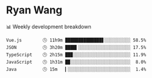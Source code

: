 # Ryan Wang

 <!-- waka-box start -->
📊 Weekly development breakdown
```text
Vue.js        🕓 11h9m ██████████████▋░░░░░░░░░░ 58.5%
JSON          🕓 3h20m ████▍░░░░░░░░░░░░░░░░░░░░ 17.5%
TypeScript    🕓 2h15m ██▉░░░░░░░░░░░░░░░░░░░░░░ 11.9%
JavaScript    🕓 1h31m █▉░░░░░░░░░░░░░░░░░░░░░░░  8.0%
Java          🕓 15m   ▎░░░░░░░░░░░░░░░░░░░░░░░░  1.4%
```
<!-- Powered by https://github.com/YouEclipse/waka-box-go . -->
<!-- waka-box end -->